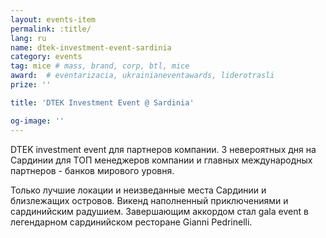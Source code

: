 ```yaml
---
layout: events-item
permalink: :title/
lang: ru
name: dtek-investment-event-sardinia
category: events
tag: mice # mass, brand, corp, btl, mice
award:  # eventarizacia, ukrainianeventawards, liderotrasli
prize: ''

title: 'DTEK Investment Event @ Sardinia'

og-image: ''
---
```


DTEK investment event для партнеров компании. 3 невероятных дня на Сардинии для ТОП менеджеров компании и главных международных партнеров - банков мирового уровня.

Только лучшие локации и неизведанные места Сардинии и близлежащих островов. Викенд наполненный приключениями и сардинийским радушием. Завершающим аккордом стал gala event в легендарном сардинийском ресторане Gianni Pedrinelli.
